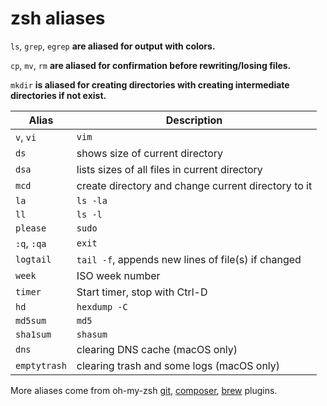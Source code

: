 # zsh aliases

`ls`, `grep`, `egrep` **are aliased for output with colors.**

`cp`, `mv`, `rm` **are aliased for confirmation before rewriting/losing files.**

`mkdir` **is aliased for creating directories with creating intermediate directories if not exist.**

| Alias | Description |
| ----- | ----------- |
| `v`, `vi` | `vim` |
| `ds` | shows size of current directory |
| `dsa` | lists sizes of all files in current directory |
| `mcd` | create directory and change current directory to it |
| `la` | `ls -la` |
| `ll` | `ls -l` |
| `please` | `sudo` |
| `:q`, `:qa` | `exit` |
| `logtail` | `tail -f`, appends new lines of file(s) if changed |
| `week` | ISO week number |
| `timer` | Start timer, stop with Ctrl-D |
| `hd` | `hexdump -C` |
| `md5sum` | `md5` |
| `sha1sum` | `shasum` |
| `dns` | clearing DNS cache (macOS only) |
| `emptytrash` | clearing trash and some logs (macOS only) |

More aliases come from oh-my-zsh [git](https://github.com/robbyrussell/oh-my-zsh/tree/master/plugins/git), [composer](https://github.com/robbyrussell/oh-my-zsh/tree/master/plugins/composer), [brew](https://github.com/robbyrussell/oh-my-zsh/tree/master/plugins/brew) plugins.
